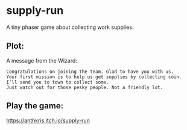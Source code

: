 # supply-run
A tiny phaser game about collecting work supplies.

## Plot:
A message from the Wizard:

    Congratulations on joining the team. Glad to have you with us.
    Your first mission is to help us get supplies by collecting coin.
    I'll send you to town to collect some.
    Just watch out for those pesky people. Not a friendly lot.
## Play the game:
https://anthkris.itch.io/supply-run
